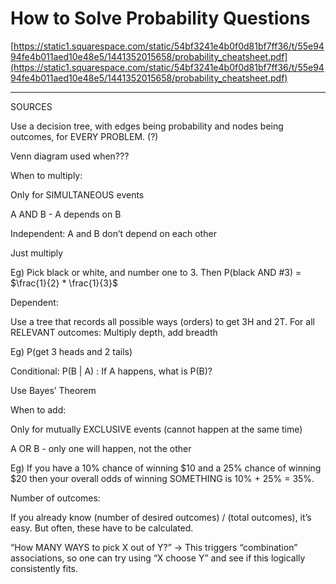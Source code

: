 # How to Solve Probability Questions

[https://static1.squarespace.com/static/54bf3241e4b0f0d81bf7ff36/t/55e9494fe4b011aed10e48e5/1441352015658/probability_cheatsheet.pdf](https://static1.squarespace.com/static/54bf3241e4b0f0d81bf7ff36/t/55e9494fe4b011aed10e48e5/1441352015658/probability_cheatsheet.pdf)

---

SOURCES

Use a decision tree, with edges being probability and nodes being outcomes, for EVERY PROBLEM. (?)

Venn diagram used when???

When to multiply:

Only for SIMULTANEOUS events 

A AND B - A depends on B

Independent: A and B don’t depend on each other

Just multiply

Eg) Pick black or white, and number one to 3. Then P(black AND #3) = $\frac{1}{2} * \frac{1}{3}$ 

Dependent: 

Use a tree that records all possible ways (orders) to get 3H and 2T. For all RELEVANT outcomes: Multiply depth, add breadth

Eg) P(get 3 heads and 2 tails)

Conditional: P(B | A) : If A happens, what is P(B)?

Use Bayes’ Theorem

When to add:

Only for mutually EXCLUSIVE events (cannot happen at the same time)

A OR B - only one will happen, not the other

Eg) If you have a 10% chance of winning $10 and a 25% chance of winning $20 then your overall odds of winning SOMETHING is 10% + 25% = 35%. 

Number of outcomes:

If you already know (number of desired outcomes) / (total outcomes), it’s easy. But often, these have to be calculated.

“How MANY WAYS to pick X out of Y?” → This triggers “combination” associations, so one can try using “X choose Y” and see if this logically consistently fits.